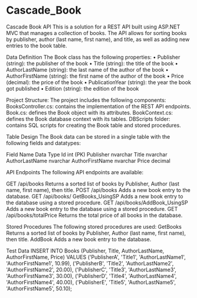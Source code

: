# Cascade_Book

Cascade Book API
This is a solution for a REST API built using ASP.NET MVC that manages a collection of books. The API allows for sorting books by publisher, author (last name, first name), and title, as well as adding new entries to the book table.

Data Definition
The Book class has the following properties:
•	Publisher (string): the publisher of the book
•	Title (string): the title of the book
•	AuthorLastName (string): the last name of the author of the book
•	AuthorFirstName (string): the first name of the author of the book
•	Price (decimal): the price of the book
•	PublicationYear (string): the year the book got published
•	Edition (string): the edition of the book

Project Structure:
The project includes the following components:
BooksController.cs: contains the implementation of the REST API endpoints.
Book.cs: defines the Book object with its attributes.
BookContext.cs: defines the Book database context with its tables.
DBScripts folder: contains SQL scripts for creating the Book table and stored procedures.

Table Design
The Book data can be stored in a single table with the following fields and datatypes:

Field Name	    Data Type
Id	            int (PK)
Publisher	      nvarchar
Title	          nvarchar
AuthorLastName	nvarchar
AuthorFirstName	nvarchar
Price	          decimal

API Endpoints
The following API endpoints are available:

GET /api/books
Returns a sorted list of books by Publisher, Author (last name, first name), then title.
POST /api/books
Adds a new book entry to the database.
GET /api/books/ GetBooks_UsingSP
Adds a new book entry to the database using a stored procedure.
GET /api/books/AddBook_UsingSP
Adds a new book entry to the database using a stored procedure.
GET /api/books/totalPrice
Returns the total price of all books in the database.

Stored Procedures
The following stored procedures are used:
GetBooks
Returns a sorted list of books by Publisher, Author (last name, first name), then title.
AddBook
Adds a new book entry to the database.

Test Data
INSERT INTO Books (Publisher, Title, AuthorLastName, AuthorFirstName, Price)
VALUES
  ('PublisherA', 'Title1', 'AuthorLastName1', 'AuthorFirstName1', 10.99),
  ('PublisherB', 'Title2', 'AuthorLastName2', 'AuthorFirstName2', 20.00),
  ('PublisherC', 'Title3', 'AuthorLastName3', 'AuthorFirstName3', 30.00),
  ('PublisherD', 'Title4', 'AuthorLastName4', 'AuthorFirstName4', 40.00),
  ('PublisherE', 'Title5', 'AuthorLastName5', 'AuthorFirstName5', 50.10);


